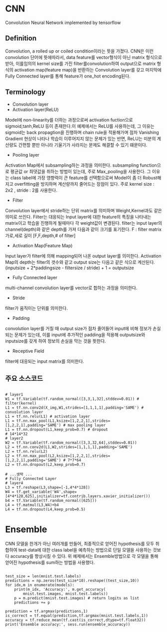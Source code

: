 # CNN
Convolution Neural Network implemented by tensorflow

## Definition
Convolution, a rolled up or coiled condition이라는 뜻을 가졌다.
CNN은 이런 convolution 단어에 뜻에따라서, data feature를 vector형식이 아닌 matrix 형식으로 받아, 이를임의의 kernel size를 가진 filter를convolution하여 output으로 matrix 형식의 activation map(feature map)을 반환하는 Convolution layer를 갖고 마지막에 Fully Connected layer를 통해 feature가 one_hot encoding된다.

## Terminology
- Convolution layer
- Activation layer(ReLU)

Model에 non-linearity를 더하는 과정으로써 activation fuction으로 sigmoid,tanh,ReLU 등이 존재한다.이 예제에서는 ReLU를 사용하는데, 그 이유는 sigmoid는 back propagtion을 진행하며 chain rule을 적용해가며 점차 Vanishing Gradient 현상이 나타나 학습이 이루어지지 않는 문제가 있는 반면, ReLU는 미분의 계산량도 간편할 뿐만 아니라 기울기가 사라지는 문제도 해결할 수 있기 떄문이다.
- Pooling layer

Activation Map에서 subsampling하는 과정을 의미한다. subsampling function으로 평균값 or 최댓값을 취하는 방법이 있는데, 주로 Max_pooling을 사용한다. 그 이유는 class label에 가장 영향력이 큰 feature를 선택함으로써 Model이 좀 더 Robust해지고 overfitting을 방지하며 계산량까지 줄어드는 장점이 있다.
주로 kernel size : 2x2 , stride : 2를 사용한다.
- Filter

Convolution layer에서 stride하는 단위 matrix를 의미하며 Weight,Kernel과도 같은 의미로 쓰인다.
Filter는 대응되는 Input layer에 대한 feature의 특징을 나타내는 matrix이고 학습을 진행하게 될때마다 각 weight값이 변경된다. filter는 input layer의 channel(depth)와 같은 depth를 가져 다음과 같이 크기를 표기한다. F : filter matrix 가로,세로 길이 [F,F,depth,# of filter]
- Activation Map(Feature Map)

Input layer가 filter에 의해 mapping되어 나온 output layer를 의미한다. Activation Map의 depth는 filter의 갯수와 같고 output size는 다음고 같은 식으로 계산된다.
(inputsize + 2*paddingsize - filtersize / stride) + 1 = outputsize
- Fully Connected layer

multi-channel convolution layer를 vector로 합하는 과정을 의미한다.
- Stride

filter가 움직이는 단위를 의미한다.
- Padding

convolution layer를 거칠 때 output size가 점차 줄어들어 input에 비해 정보가 손실되는 문제가 있는데, 이를 input에 추가적인 padding을 적용해 outputsize와 inputsize를 갖게 하여 정보의 손실을 막는 것을 뜻한다.
- Receptive Field

filter에 대응되는 input matrix를 의미한다.

## 주요 소스코드
<pre><code>
# layer1
W1 = tf.Variable(tf.random_normal([3,3,1,32],stddev=0.01)) # filter(kernel)
L1 = tf.nn.conv2d(X_img,W1,strides=[1,1,1,1],padding='SAME') # convolution layer
L1 = tf.nn.relu(L1) # activation layer
L1 = tf.nn.max_pool(L1,ksize=[1,2,2,1],strides=[1,2,2,1],padding='SAME') # max pooling layer
L1 = tf.nn.dropout(L1,keep_prob=0.7) # dropout
# 14*14*32
# layer2
W2 = tf.Variable(tf.random_normal([3,3,32,64],stddev=0.01))
L2 = tf.nn.conv2d(L1,W2,strides=[1,1,1,1],padding='SAME')
L2 = tf.nn.relu(L2)
L2 = tf.nn.max_pool(L2,ksize=[1,2,2,1],strides=[1,2,2,1],padding='SAME') # 7*7*64
L2 = tf.nn.dropout(L2,keep_prob=0.7)

# ...생략 ...
# Fully Connected Layer
# layer4
L3 = tf.reshape(L3,shape=[-1,4*4*128])
W4 = tf.get_variable('W4',shape=[4*4*128,625],initializer=tf.contrib.layers.xavier_initializer())
b4 = tf.Variable(tf.random_normal([625]))
L4 = tf.matmul(L3,W4)+b4
L4 = tf.nn.dropout(L4,keep_prob=0.5)
</code></pre>

# Ensemble
CNN 모델을 한개가 아닌 여러개를 만들어, 최종적으로 얻어진 hypothesis를 모두 취합하여 test-data에 대한 class label을 예측하는 방법으로 단일 모델을 사용하는 것보다 accuracy를 향상시킬 수 있다. 위 예제에서는 Ensemble방법으로 각 모델을 통해 얻어진 hypothesis를 sum하는 방법을 사용했다.

<pre><code>
test_size = len(mnist.test.labels)
predictions = np.zeros(test_size*10).reshape((test_size,10))
for idx,m in enumerate(models):
    print(m_idx, 'Accuracy:', m.get_accuracy(
        mnist.test.images, mnist.test.labels))
    p = m.predict(mnist.test.images) # return logits as list
    predictions += p

prediction = tf.argmax(predictions,1)
is_correct = tf.equal(prediction,tf.argmax(mnist.test.labels,1))
accuracy = tf.reduce_mean(tf.cast(is_correct,dtype=tf.float32))
print('Ensemble accuracy:', sess.run(ensemble_accuracy))
</code></pre>

